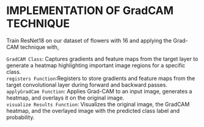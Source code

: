 # IMPLEMENTATION OF GradCAM TECHNIQUE



Train  ResNet18 on our dataset of flowers with 16 
    and  applying the Grad-CAM technique with,

`GradCAM Class`: Captures gradients and feature maps from the target layer to generate a heatmap highlighting important image regions for a specific class.  
`registers Function`:Registers to store gradients and feature maps from the target convolutional layer during forward and backward passes.  
`applyGradCam Function`: Applies Grad-CAM to an input image, generates a heatmap, and overlays it on the original image.  
`visualize Results Function`: Visualizes the original image, the GradCAM heatmap, and the overlayed image with the predicted class label and probability.